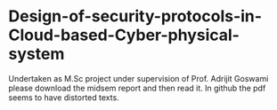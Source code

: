 # Design-of-security-protocols-in-Cloud-based-Cyber-physical-system
Undertaken as M.Sc project under supervision of Prof. Adrijit Goswami
please download the midsem report and then read it. In github the pdf seems to have distorted texts.
